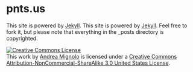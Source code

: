 # pnts.us

This site is powered by [Jekyll](https://github.com/mojombo/jekyll). This site is powered by [Jekyll](https://github.com/mojombo/jekyll). Feel free to fork it, but please note that everything in the _posts directory is copyrighted. 

<a rel="license" href="http://creativecommons.org/licenses/by-nc-sa/3.0/us/"><img alt="Creative Commons License" style="border-width:0" src="http://i.creativecommons.org/l/by-nc-sa/3.0/us/88x31.png" /></a><br />This work by <a xmlns:cc="http://creativecommons.org/ns#" href="http://pnts.us" property="cc:attributionName" rel="cc:attributionURL">Andrea Mignolo</a> is licensed under a <a rel="license" href="http://creativecommons.org/licenses/by-nc-sa/3.0/us/">Creative Commons Attribution-NonCommercial-ShareAlike 3.0 United States License</a>.